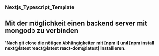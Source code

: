 ### Nextjs_Typescript_Template

## Mit der möglichkeit einen backend server mit mongodb zu verbinden

**'Nach git clone die nötigen Abhängigkeiten mit [npm i] und [npm install next@latest react@latest react-dom@latest] Installieren.**